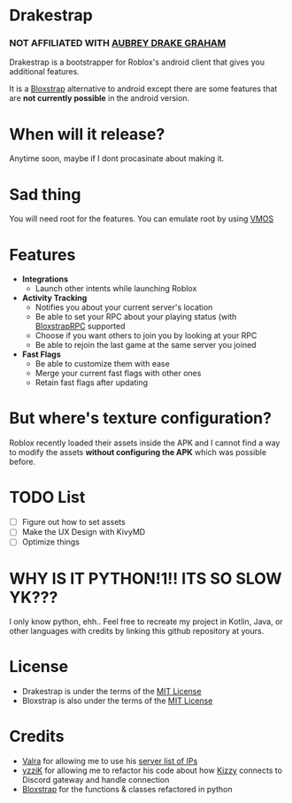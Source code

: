 # Drakestrap
### NOT AFFILIATED WITH [AUBREY DRAKE GRAHAM](https://en.wikipedia.org/wiki/Drake_(musician))

Drakestrap is a bootstrapper for Roblox's android client that gives you additional features.

It is a [Bloxstrap](https://github.com/bloxstraplabs/bloxstrap) alternative to android except there are some features that are **not currently possible** in the android version. 

# When will it release?
Anytime soon, maybe if I dont procasinate about making it.

# Sad thing
You will need root for the features. You can emulate root by using [VMOS](https://vmos.com)

# Features
- **Integrations**
    - Launch other intents while launching Roblox
- **Activity Tracking**
    - Notifies you about your current server's location
    - Be able to set your RPC about your playing status (with [BloxstrapRPC](https://github.com/bloxstraplabs/bloxstrap/wiki/Integrating-Bloxstrap-functionality-into-your-game) supported
    - Choose if you want others to join you by looking at your RPC
    - Be able to rejoin the last game at the same server you joined
- **Fast Flags**
    - Be able to customize them with ease
    - Merge your current fast flags with other ones
    - Retain fast flags after updating

# But where's texture configuration?
Roblox recently loaded their assets inside the APK and I cannot find a way to modify the assets **without configuring the APK** which was possible before.

# TODO List
- [ ] Figure out how to set assets
- [ ] Make the UX Design with KivyMD
- [ ] Optimize things

# WHY IS IT PYTHON!1!! ITS SO SLOW YK???
I only know python, ehh.. Feel free to recreate my project in Kotlin, Java, or other languages with credits by linking this github repository at yours.

# License
- Drakestrap is under the terms of the [MIT License](https://github.com/helloplauz10/Drakestrap/blob/main/LICENSE)
- Bloxstrap is also under the terms of the [MIT License](https://github.com/bloxstraplabs/bloxstrap)

# Credits
- [Valra](https://github.com/NotValra) for allowing me to use his [server list of IPs](https://github.com/NotValra/RoValra/blob/main/data/ServerList.json)
- [yzziK](https://github.com/dead8309) for allowing me to refactor his code about how [Kizzy](https://github.com/dead8309/Kizzy) connects to Discord gateway and handle connection
- [Bloxstrap](https://github.com/bloxstraplabs/bloxstrap/) for the functions & classes refactored in python
